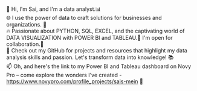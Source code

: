 🌟 Hi, I'm Sai, and I'm a data analyst.📊 <br />
🌐 I use the power of data to craft solutions for businesses and organizations. 💼 <br />
🔥 Passionate about PYTHON, SQL, EXCEL, and the captivating world of DATA VISUALIZATION with POWER BI and TABLEAU.🎨 I'm open for collaboration.🤝 <br />
🌱 Check out my GitHub for projects and resources that highlight my data analysis skills and passion. Let's transform data into knowledge! 📚 <br />
📫 Oh, and here's the link to my Power BI and Tableau dashboard on Novy Pro – come explore the wonders I've created - https://www.novypro.com/profile_projects/sais-mein 🌠 <br />
